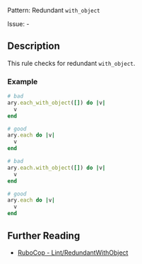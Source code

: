 Pattern: Redundant `with_object`

Issue: -

## Description

This rule checks for redundant `with_object`.

### Example

```ruby
# bad
ary.each_with_object([]) do |v|
  v
end

# good
ary.each do |v|
  v
end

# bad
ary.each.with_object([]) do |v|
  v
end

# good
ary.each do |v|
  v
end
```

## Further Reading

* [RuboCop - Lint/RedundantWithObject](https://rubocop.readthedocs.io/en/latest/cops_lint/#lintredundantwithobject)

